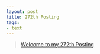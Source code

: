 ```yaml
---
layout: post
title: 272th Posting
tags: 
- text
---
```


> [Welcome to my 272th Posting](https://janghan-kor.tistory.com/1149)
